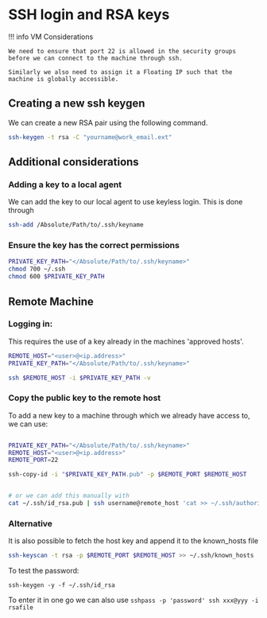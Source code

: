 # SSH login and RSA keys

!!! info VM Considerations

    We need to ensure that port 22 is allowed in the security groups before we can connect to the machine through ssh. 
    
    Similarly we also need to assign it a Floating IP such that the machine is globally accessible. 


## Creating a new ssh keygen 
We can create a new RSA pair using the following command. 

```bash 
ssh-keygen -t rsa -C "yourname@work_email.ext"
```

## Additional considerations

### Adding a key to a local agent
We can add the key to our local agent to use keyless login. This is done through 
```bash 
ssh-add /Absolute/Path/to/.ssh/keyname
```

### Ensure the key has the correct permissions
```bash 
PRIVATE_KEY_PATH="</Absolute/Path/to/.ssh/keyname>"
chmod 700 ~/.ssh
chmod 600 $PRIVATE_KEY_PATH

```


## Remote Machine 
### Logging in: 
This requires the use of a key already in the machines 'approved hosts'.
```bash
REMOTE_HOST="<user>@<ip.address>"
PRIVATE_KEY_PATH="</Absolute/Path/to/.ssh/keyname>"

ssh $REMOTE_HOST -i $PRIVATE_KEY_PATH -v

```

### Copy the public key to the remote host
To add a new key to a machine through which we already have access to, we can use: 

```bash 

PRIVATE_KEY_PATH="</Absolute/Path/to/.ssh/keyname>"
REMOTE_HOST="<user>@<ip.address>"
REMOTE_PORT=22

ssh-copy-id -i "$PRIVATE_KEY_PATH.pub" -p $REMOTE_PORT $REMOTE_HOST


# or we can add this manually with
cat ~/.ssh/id_rsa.pub | ssh username@remote_host 'cat >> ~/.ssh/authorized_keys'


```

### Alternative
It is also possible to fetch the host key and append it to the known_hosts file
```bash
ssh-keyscan -t rsa -p $REMOTE_PORT $REMOTE_HOST >> ~/.ssh/known_hosts

```

To test the password:
```
ssh-keygen -y -f ~/.ssh/id_rsa
```

To enter it in one go we can also use `sshpass -p 'password' ssh xxx@yyy -i rsafile`
